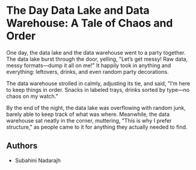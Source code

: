 # The Day Data Lake and Data Warehouse: A Tale of Chaos and Order

One day, the data lake and the data warehouse went to a party together. The data lake burst through the door, yelling, "Let’s get messy! Raw data, messy formats—dump it all on me!" It happily took in anything and everything: leftovers, drinks, and even random party decorations.

The data warehouse strolled in calmly, adjusting its tie, and said, "I’m here to keep things in order. Snacks in labeled trays, drinks sorted by type—no chaos on my watch."

By the end of the night, the data lake was overflowing with random junk, barely able to keep track of what was where. Meanwhile, the data warehouse sat neatly in the corner, muttering, "This is why I prefer structure," as people came to it for anything they actually needed to find.
## Authors
- Subahini Nadarajh
